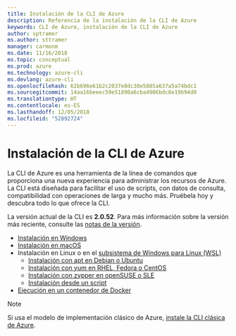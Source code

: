 ```yaml
---
title: Instalación de la CLI de Azure
description: Referencia de la instalación de la CLI de Azure
keywords: CLI de Azure, instalación de la CLI de Azure
author: sptramer
ms.author: sttramer
manager: carmonm
ms.date: 11/16/2018
ms.topic: conceptual
ms.prod: azure
ms.technology: azure-cli
ms.devlang: azure-cli
ms.openlocfilehash: 62b696e61b2c2037e8dc30e5885a637a5a74bdc1
ms.sourcegitcommit: 14aa16beeec59e51890a6cba4906bdc8e19b94d0
ms.translationtype: HT
ms.contentlocale: es-ES
ms.lasthandoff: 12/05/2018
ms.locfileid: "52892724"
---
```

# <a name="install-the-azure-cli"></a>Instalación de la CLI de Azure

La CLI de Azure es una herramienta de la línea de comandos que proporciona una nueva experiencia para administrar los recursos de Azure. La CLI está diseñada para facilitar el uso de scripts, con datos de consulta, compatibilidad con operaciones de larga y mucho más. Pruébela hoy y descubra todo lo que ofrece la CLI.

La versión actual de la CLI es __2.0.52__. Para más información sobre la versión más reciente, consulte las [notas de la versión](release-notes-azure-cli.md).

* [Instalación en Windows](install-azure-cli-windows.md)
* [Instalación en macOS](install-azure-cli-macos.md)
* Instalación en Linux o en el [subsistema de Windows para Linux (WSL)](/windows/wsl/about)
  * [Instalación con apt en Debian o Ubuntu](install-azure-cli-apt.md)
  * [Instalación con yum en RHEL, Fedora o CentOS](install-azure-cli-yum.md)
  * [Instalación con zypper en openSUSE o SLE](install-azure-cli-zypper.md)
  * [Instalación desde un script](install-azure-cli-linux.md)
* [Ejecución en un contenedor de Docker](run-azure-cli-docker.md)

> [!NOTE]
> Si usa el modelo de implementación clásico de Azure, [instale la CLI clásica de Azure](install-classic-cli.md).
